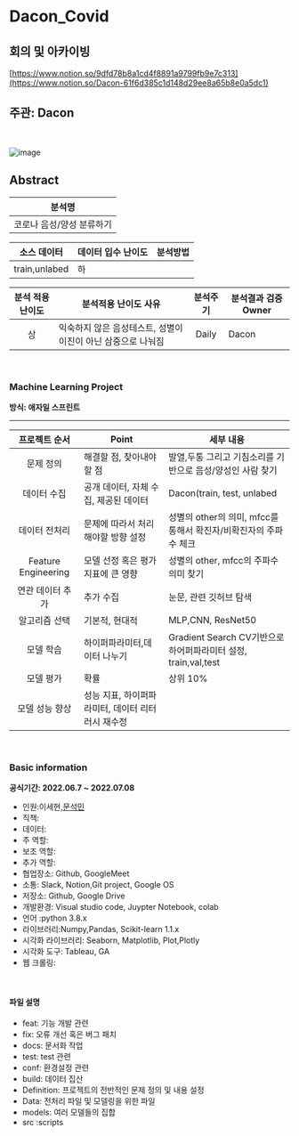 # Dacon_Covid

## 회의 및 아카이빙 

[https://www.notion.so/9dfd78b8a1cd4f8891a9799fb9e7c313](https://www.notion.so/Dacon-61f6d385c1d148d29ee8a65b8e0a5dc1)

## 주관: Dacon

<br>

![image](https://user-images.githubusercontent.com/86671456/173595098-36e9e43e-3b20-4b95-a045-485425c103df.png)


## Abstract

| 분석명 |  
|:-----:|
|코로나 음성/양성 분류하기|

|  소스 데이터 |     데이터 입수 난이도    |      분석방법     |
|:------------------:| -----|:---------------:|
|train,unlabed| 하|   |

|  분석 적용 난이도  |     분석적용 난이도 사유    |      분석주기     | 분석결과 검증 Owner|
|:-----:| --------------------------------------- |:---------------:|----------------|
|상 |익숙하지 않은 음성테스트, 성별이 이진이 아닌 삼중으로 나눠짐   |Daily  | Dacon |



<br>

### Machine Learning Project 

**방식: 애자일 스프린트**

---

|  프로젝트 순서 |     Point    | 세부 내용 |  
|:------------------:| -----|------|
|문제 정의|해결할 점, 찾아내야할 점 |발열,두통 그리고 기침소리를 기반으로 음성/양성인 사람 찾기|
|데이터 수집|공개 데이터, 자체 수집, 제공된 데이터 |Dacon(train, test, unlabed|   
|데이터 전처리|문제에 따라서 처리해야할 방향 설정 |성별의 other의 의미, mfcc를 통해서 확진자/비확진자의 주파수 체크|
|Feature Engineering|모델 선정 혹은 평가 지표에 큰 영향|성별의 other, mfcc의 주파수 의미 찾기|
|연관 데이터 추가|추가 수집 |눈문, 관련 깃허브 탐색  |
|알고리즘 선택| 기본적, 현대적|MLP,CNN, ResNet50|   
|모델 학습|하이퍼파라미터,데이터 나누기 |Gradient Search CV기반으로 하어퍼파라미터 설정, train,val,test |
|모델 평가|확률|상위 10% |
|모델 성능 향상|성능 지표, 하이퍼파라미터, 데이터 리터러시 재수정 |  |

<br>

### Basic information

**공식기간: 2022.06.7 ~ 2022.07.08**


- 인원:이세현,[문석민](https://github.com/msmsm104/Dacon_covid19)
- 직책: 
- 데이터: 
- 주 역할:
- 보조 역할: 
- 추가 역할:
- 협업장소: Github, GoogleMeet
- 소통: Slack, Notion,Git project, Google OS
- 저장소: Github, Google Drive
- 개발환경: Visual studio code, Juypter Notebook, colab
- 언어 :python 3.8.x
- 라이브러리:Numpy,Pandas, Scikit-learn 1.1.x
- 시각화 라이브러리: Seaborn, Matplotlib, Plot,Plotly  
- 시각화 도구: Tableau, GA
- 웹 크롤링: 

<br>

#### 파일 설명

- feat: 기능 개발 관련
- fix: 오류 개선 혹은 버그 패치
- docs: 문서화 작업
- test: test 관련
- conf: 환경설정 관련
- build: 데이터 집산
- Definition: 프로젝트의 전반적인 문제 정의 및 내용 설정
- Data: 전처리 파일 및 모델링을 위한 파일
- models: 여러 모델들의 집합
- src :scripts
